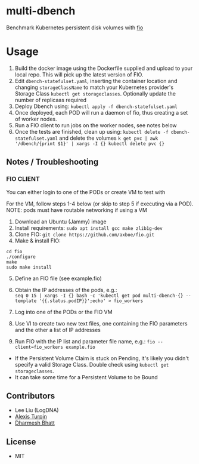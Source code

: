# multi-dbench
Benchmark Kubernetes persistent disk volumes with [fio](https://fio.readthedocs.io/en/latest/)

# Usage

1. Build the docker image using the Dockerfile supplied and upload to your local repo. This will pick up the latest version of FIO.
2. Edit `dbench-statefulset.yaml`, inserting the container location and changing `storageClassName` to match your Kubernetes provider's Storage Class `kubectl get storageclasses`. Optionally update the number of replicaas required
3. Deploy Dbench using: `kubectl apply -f dbench-statefulset.yaml`
4. Once deployed, each POD will run a daemon of fio, thus creating a set of worker nodes. 
5. Run a FIO client to run jobs on the worker nodes, see notes below
6. Once the tests are finished, clean up using: `kubectl delete -f dbench-statefulset.yaml` and delete the volumes `k get pvc | awk '/dbench/{print $1}' | xargs -I {} kubectl delete pvc {}` 

## Notes / Troubleshooting

### FIO CLIENT

You can either login to one of the PODs or create VM to test with

For the VM, follow steps 1-4 below (or skip to step 5 if executing via a POD). 
NOTE: pods must have routable networking if using a VM

1. Download an Ubuntu (Jammy) image
2. Install requirements: `sudo apt install gcc make zlib1g-dev`
3. Clone FIO: `git clone https://github.com/axboe/fio.git`
4. Make & install FIO: 

```
cd fio
./configure
make
sudo make install
```


5. Define an FIO file (see example.fio)

6. Obtain the IP addresses of the pods, e.g.: <br>
`seq 0 15 | xargs -I {} bash -c 'kubectl get pod multi-dbench-{} --template '{{.status.podIP}}';echo' > fio_workers`

7. Log into one of the PODs or the FIO VM 

8. Use VI to create two new text files, one containing the FIO parameters and the other a list of IP addresses 

9. Run FIO with the IP list and parameter file name, e.g.: `fio --client=fio_workers example.fio`

* If the Persistent Volume Claim is stuck on Pending, it's likely you didn't specify a valid Storage Class. Double check using `kubectl get storageclasses`.
* It can take some time for a Persistent Volume to be Bound

## Contributors

* Lee Liu (LogDNA)
* [Alexis Turpin](https://github.com/alexis-turpin)
* [Dharmesh Bhatt](https://github.com/darkmesh-b)

## License

* MIT
